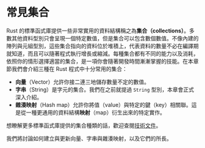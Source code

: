 # 常見集合

Rust 的標準函式庫提供一些非常實用的資料結構稱之為**集合（collections）**。多數其他資料型別只會呈現一個特定數值，但是集合可以包含數個數值。不像內建的陣列與元組型別，這些集合指向的資料位於堆積上，代表資料的數量不必在編譯期就知道，而且可以隨著程式執行增長或縮減。每種集合都有不同的能力以及消耗，依照你的情形選擇適當的集合，是一項你會隨著開發時間漸漸掌握的技能。在本章節我們會介紹三種在 Rust 程式中十分常用的集合：

* **向量**（Vector）允許你接二連三地儲存數量不定的數值。
* **字串**（String）是字元的集合。我們在之前就提過 `String` 型別，本章會正式深入介紹。
* **雜湊映射**（Hash map）允許你將值（value）與特定的鍵（key）相關聯。這是從一種更通用的資料結構**映射**（map）衍生出來的特定實作。

想瞭解更多標準函式庫提供的集合種類的話，歡迎查閱[技術文件][collections]。

[collections]: https://doc.rust-lang.org/std/collections/index.html

我們將討論如何建立與更新向量、字串與雜湊映射，以及它們的所長。
